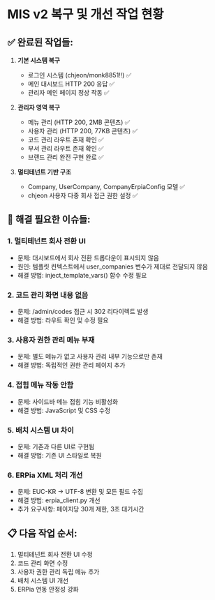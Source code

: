 # MIS v2 복구 및 개선 작업 현황

## ✅ **완료된 작업들:**
1. **기본 시스템 복구**
   - 로그인 시스템 (chjeon/monk8851!!) ✅
   - 메인 대시보드 HTTP 200 응답 ✅
   - 관리자 메인 페이지 정상 작동 ✅

2. **관리자 영역 복구**
   - 메뉴 관리 (HTTP 200, 2MB 콘텐츠) ✅
   - 사용자 관리 (HTTP 200, 77KB 콘텐츠) ✅
   - 코드 관리 라우트 존재 확인 ✅
   - 부서 관리 라우트 존재 확인 ✅
   - 브랜드 관리 완전 구현 완료 ✅

3. **멀티테넌트 기반 구조**
   - Company, UserCompany, CompanyErpiaConfig 모델 ✅
   - chjeon 사용자 다중 회사 접근 권한 설정 ✅

## 🔧 **해결 필요한 이슈들:**

### 1. **멀티테넌트 회사 전환 UI**
- 문제: 대시보드에서 회사 전환 드롭다운이 표시되지 않음
- 원인: 템플릿 컨텍스트에서 user_companies 변수가 제대로 전달되지 않음
- 해결 방법: inject_template_vars() 함수 수정 필요

### 2. **코드 관리 화면 내용 없음**
- 문제: /admin/codes 접근 시 302 리다이렉트 발생
- 해결 방법: 라우트 확인 및 수정 필요

### 3. **사용자 권한 관리 메뉴 부재**
- 문제: 별도 메뉴가 없고 사용자 관리 내부 기능으로만 존재
- 해결 방법: 독립적인 권한 관리 페이지 추가

### 4. **접힘 메뉴 작동 안함**
- 문제: 사이드바 메뉴 접힘 기능 비활성화
- 해결 방법: JavaScript 및 CSS 수정

### 5. **배치 시스템 UI 차이**
- 문제: 기존과 다른 UI로 구현됨
- 해결 방법: 기존 UI 스타일로 복원

### 6. **ERPia XML 처리 개선**
- 문제: EUC-KR → UTF-8 변환 및 모든 필드 수집
- 해결 방법: erpia_client.py 개선
- 추가 요구사항: 페이지당 30개 제한, 3초 대기시간

## 📋 **다음 작업 순서:**
1. 멀티테넌트 회사 전환 UI 수정
2. 코드 관리 화면 수정
3. 사용자 권한 관리 독립 메뉴 추가
4. 배치 시스템 UI 개선
5. ERPia 연동 안정성 강화 